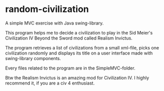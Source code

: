 # random-civilization
A simple MVC exercise with Java swing-library. 

This program helps me to decide a civilization to play in the Sid Meier's Civilization IV Beyond the Sword mod called Realism Invictus.

The program retrieves a list of civilizations from a small xml-file, picks one civilization randomly and displays its title on a user interface made with swing-library components.

Every files related to the program are in the SimpleMVC-folder.

Btw the Realism Invictus is an amazing mod for Civilization IV. I highly recommend it, if you are a civ 4 enthusiast.
